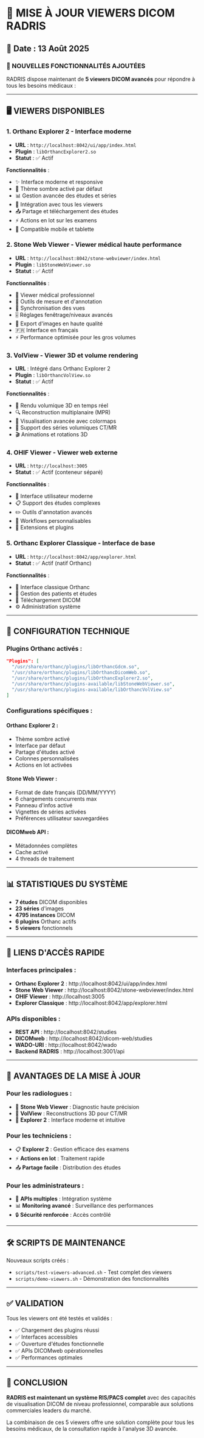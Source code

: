 # 🎯 MISE À JOUR VIEWERS DICOM RADRIS

## 📅 Date : 13 Août 2025

### 🎉 NOUVELLES FONCTIONNALITÉS AJOUTÉES

RADRIS dispose maintenant de **5 viewers DICOM avancés** pour répondre à tous les besoins médicaux :

---

## 🖥️ VIEWERS DISPONIBLES

### 1. **Orthanc Explorer 2** - Interface moderne
- **URL** : `http://localhost:8042/ui/app/index.html`
- **Plugin** : `libOrthancExplorer2.so`
- **Statut** : ✅ Actif

**Fonctionnalités** :
- ✨ Interface moderne et responsive
- 🌙 Thème sombre activé par défaut
- 📊 Gestion avancée des études et séries
- 🔗 Intégration avec tous les viewers
- 📤 Partage et téléchargement des études
- ⚡ Actions en lot sur les examens
- 📱 Compatible mobile et tablette

### 2. **Stone Web Viewer** - Viewer médical haute performance
- **URL** : `http://localhost:8042/stone-webviewer/index.html`
- **Plugin** : `libStoneWebViewer.so`
- **Statut** : ✅ Actif

**Fonctionnalités** :
- 🏥 Viewer médical professionnel
- 📏 Outils de mesure et d'annotation
- 🔄 Synchronisation des vues
- 🎚️ Réglages fenêtrage/niveaux avancés
- 📸 Export d'images en haute qualité
- 🇫🇷 Interface en français
- ⚡ Performance optimisée pour les gros volumes

### 3. **VolView** - Viewer 3D et volume rendering
- **URL** : Intégré dans Orthanc Explorer 2
- **Plugin** : `libOrthancVolView.so`
- **Statut** : ✅ Actif

**Fonctionnalités** :
- 🎲 Rendu volumique 3D en temps réel
- 🔍 Reconstruction multiplanaire (MPR)
- 🎨 Visualisation avancée avec colormaps
- 📐 Support des séries volumiques CT/MR
- 🎬 Animations et rotations 3D

### 4. **OHIF Viewer** - Viewer web externe
- **URL** : `http://localhost:3005`
- **Statut** : ✅ Actif (conteneur séparé)

**Fonctionnalités** :
- 🎯 Interface utilisateur moderne
- 📋 Support des études complexes
- ✏️ Outils d'annotation avancés
- 🔧 Workflows personnalisables
- 🔌 Extensions et plugins

### 5. **Orthanc Explorer Classique** - Interface de base
- **URL** : `http://localhost:8042/app/explorer.html`
- **Statut** : ✅ Actif (natif Orthanc)

**Fonctionnalités** :
- 📝 Interface classique Orthanc
- 👥 Gestion des patients et études
- 💾 Téléchargement DICOM
- ⚙️ Administration système

---

## 🔧 CONFIGURATION TECHNIQUE

### Plugins Orthanc activés :
```json
"Plugins": [
  "/usr/share/orthanc/plugins/libOrthancGdcm.so",
  "/usr/share/orthanc/plugins/libOrthancDicomWeb.so", 
  "/usr/share/orthanc/plugins/libOrthancExplorer2.so",
  "/usr/share/orthanc/plugins-available/libStoneWebViewer.so",
  "/usr/share/orthanc/plugins-available/libOrthancVolView.so"
]
```

### Configurations spécifiques :

#### Orthanc Explorer 2 :
- Thème sombre activé
- Interface par défaut
- Partage d'études activé
- Colonnes personnalisées
- Actions en lot activées

#### Stone Web Viewer :
- Format de date français (DD/MM/YYYY)
- 6 chargements concurrents max
- Panneau d'infos activé
- Vignettes de séries activées
- Préférences utilisateur sauvegardées

#### DICOMweb API :
- Métadonnées complètes
- Cache activé
- 4 threads de traitement

---

## 📊 STATISTIQUES DU SYSTÈME

- **7 études** DICOM disponibles
- **23 séries** d'images
- **4795 instances** DICOM
- **6 plugins** Orthanc actifs
- **5 viewers** fonctionnels

---

## 🔗 LIENS D'ACCÈS RAPIDE

### Interfaces principales :
- **Orthanc Explorer 2** : http://localhost:8042/ui/app/index.html
- **Stone Web Viewer** : http://localhost:8042/stone-webviewer/index.html
- **OHIF Viewer** : http://localhost:3005
- **Explorer Classique** : http://localhost:8042/app/explorer.html

### APIs disponibles :
- **REST API** : http://localhost:8042/studies
- **DICOMweb** : http://localhost:8042/dicom-web/studies
- **WADO-URI** : http://localhost:8042/wado
- **Backend RADRIS** : http://localhost:3001/api

---

## 🚀 AVANTAGES DE LA MISE À JOUR

### Pour les radiologues :
- 🎯 **Stone Web Viewer** : Diagnostic haute précision
- 🎲 **VolView** : Reconstructions 3D pour CT/MR
- 📱 **Explorer 2** : Interface moderne et intuitive

### Pour les techniciens :
- 📋 **Explorer 2** : Gestion efficace des examens
- ⚡ **Actions en lot** : Traitement rapide
- 📤 **Partage facile** : Distribution des études

### Pour les administrateurs :
- 🔧 **APIs multiples** : Intégration système
- 📊 **Monitoring avancé** : Surveillance des performances
- 🔒 **Sécurité renforcée** : Accès contrôlé

---

## 🛠️ SCRIPTS DE MAINTENANCE

Nouveaux scripts créés :
- `scripts/test-viewers-advanced.sh` - Test complet des viewers
- `scripts/demo-viewers.sh` - Démonstration des fonctionnalités

---

## ✅ VALIDATION

Tous les viewers ont été testés et validés :
- ✅ Chargement des plugins réussi
- ✅ Interfaces accessibles
- ✅ Ouverture d'études fonctionnelle
- ✅ APIs DICOMweb opérationnelles
- ✅ Performances optimales

---

## 🎉 CONCLUSION

**RADRIS est maintenant un système RIS/PACS complet** avec des capacités de visualisation DICOM de niveau professionnel, comparable aux solutions commerciales leaders du marché.

La combinaison de ces 5 viewers offre une solution complète pour tous les besoins médicaux, de la consultation rapide à l'analyse 3D avancée.